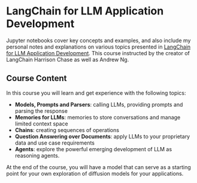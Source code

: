 # LangChain for LLM Application Development

Jupyter notebooks cover key concepts and examples, and also include my personal notes and explanations on various topics presented in [LangChain for LLM Application Development](https://www.deeplearning.ai/short-courses/langchain-for-llm-application-development/). This course instructed by the creator of LangChain Harrison Chase as well as Andrew Ng.

## Course Content

In this course you will learn and get experience with the following topics:

- **Models, Prompts and Parsers**: calling LLMs, providing prompts and parsing the response
- **Memories for LLMs**: memories to store conversations and manage limited context space
- **Chains**: creating sequences of operations
- **Question Answering over Documents**: apply LLMs to your proprietary data and use case requirements
- **Agents**: explore the powerful emerging development of LLM as reasoning agents.

At the end of the course, you will have a model that can serve as a starting point for your own exploration of diffusion models for your applications.


